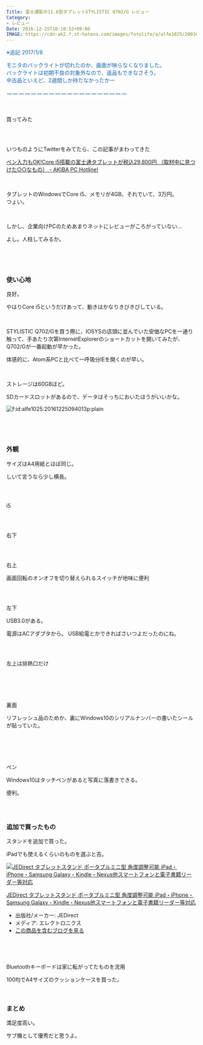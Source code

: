 ```yaml
---
Title: 富士通製の11.6型タブレットSTYLISTIC Q702/G レビュー
Category:
- レビュー
Date: 2016-12-25T10:10:52+09:00
IMAGE: https://cdn-ak2.f.st-hatena.com/images/fotolife/a/alfe1025/20010222/20010222125230.jpg
---
```


<p><span style="color: #1464b3;">※追記 2017/1/8</span></p>
<p><span style="color: #1464b3;"> モニタのバックライトが切れたのか、画面が映らなくなりました。</span><br /><span style="color: #1464b3;">バックライトは初期不良の対象外なので、返品もできなさそう。</span><br /><span style="color: #1464b3;">中古品といえど、2週間しか持たなかったかー</span></p>
<p><span style="color: #1464b3;"><span style="font-family: 'Helvetica Neue', Helvetica, Arial, 'ヒラギノ角ゴ Pro W3', 'Hiragino Kaku Gothic Pro', メイリオ, Meiryo, 'ＭＳ Ｐゴシック', 'MS PGothic', sans-serif; font-size: 16px; font-style: normal; font-variant-ligatures: normal; font-variant-caps: normal; font-weight: normal; letter-spacing: normal; orphans: 2; text-align: start; text-indent: 0px; text-transform: none; white-space: normal; widows: 2; word-spacing: 0px; -webkit-text-stroke-width: 0px; background-color: #ffffff; float: none; display: inline !important;">ーーーーーーーーーー</span><span style="font-family: 'Helvetica Neue', Helvetica, Arial, 'ヒラギノ角ゴ Pro W3', 'Hiragino Kaku Gothic Pro', メイリオ, Meiryo, 'ＭＳ Ｐゴシック', 'MS PGothic', sans-serif; font-size: 16px; font-style: normal; font-variant-ligatures: normal; font-variant-caps: normal; font-weight: normal; letter-spacing: normal; orphans: 2; text-align: start; text-indent: 0px; text-transform: none; white-space: normal; widows: 2; word-spacing: 0px; -webkit-text-stroke-width: 0px; background-color: #ffffff; float: none; display: inline !important;">ーーーーーーーーーー</span></span></p>
<p> </p>
<p>買ってみた</p>
<p><img class="magnifiable" src="https://cdn-ak2.f.st-hatena.com/images/fotolife/a/alfe1025/20010222/20010222125230.jpg" alt="" /></p>
<p> </p>
<p>いつものようにTwitterをみてたら、この記事がまわってきた</p>
<p><a href="http://akiba-pc.watch.impress.co.jp/docs/wakiba/find/1035674.html">ペン入力もOK!Core i5搭載の富士通タブレットが税込29,800円 （取材中に見つけた○○なもの） - AKIBA PC Hotline!</a></p>
<p> </p>
<p>タブレットのWindowsでCore i5、メモリが4GB、それでいて、3万円。<br />つょい。</p>
<p> </p>
<p>しかし、企業向けPCのためあまりネットにレビューがころがっていない...</p>
<p>よし。人柱してみるか。</p>
<p> </p>
<p><!-- more --></p>
<p> </p>

### 使い心地

<p>良好。</p>
<p>やはりCore i5というだけあって、動きはかなりきびきびしている。</p>
<p> </p>
<p>STYLISTIC Q702/Gを買う際に、IOSYSの店頭に並んでいた安価なPCを一通り触って、手あたり次第InternetExplorerのショートカットを開いてみたが、Q702/Gが一番起動が早かった。</p>
<p>体感的に、Atom系PCと比べて一呼吸分IEを開くのが早い。</p>
<p> </p>
<p>ストレージは60GBほど。</p>
<p>SDカードスロットがあるので、データはそっちにおいたほうがいいかな。</p>
<p><img class="hatena-fotolife" title="f:id:alfe1025:20161225094013p:plain" src="https://cdn-ak.f.st-hatena.com/images/fotolife/a/alfe1025/20161225/20161225094013.png" alt="f:id:alfe1025:20161225094013p:plain" /></p>
<p> </p>
<p> </p>

### 外観

<p>サイズはA4用紙とほぼ同じ。</p>
<p>しいて言うなら少し横長。</p>
<p><img class="magnifiable" src="https://cdn-ak2.f.st-hatena.com/images/fotolife/a/alfe1025/20010222/20010222125240.jpg" alt="" /></p>
<p> </p>
<p>i5</p>
<p><img class="magnifiable" src="https://cdn-ak2.f.st-hatena.com/images/fotolife/a/alfe1025/20010222/20010222125250.jpg" alt="" /></p>
<p> </p>
<p>右下</p>
<p><img class="magnifiable" src="https://cdn-ak2.f.st-hatena.com/images/fotolife/a/alfe1025/20010222/20010222125300.jpg" alt="" /></p>
<p> </p>
<p>右上</p>
<p>画面回転のオンオフを切り替えられるスイッチが地味に便利</p>
<p><img class="magnifiable" src="https://cdn-ak2.f.st-hatena.com/images/fotolife/a/alfe1025/20010222/20010222125310.jpg" alt="" /></p>
<p> </p>
<p>左下</p>
<p>USB3.0がある。</p>
<p>電源はACアダプタから。 USB給電とかできればさいつよだったのにね。</p>
<p><img class="magnifiable" src="https://lh3.googleusercontent.com/-yK6l8dLtha8/WF8YPF4LYzI/AAAAAAAAXRk/BOnf5IckH3YWWVn9Yw3CEkZgXKxghW4LACKgB/s1024/DSC00655_Ink_LI.jpg" alt="" /></p>
<p> </p>
<p>左上は排熱口だけ</p>
<p><img class="magnifiable" src="https://cdn-ak2.f.st-hatena.com/images/fotolife/a/alfe1025/20010222/20010222125330.jpg" alt="" /></p>
<p> </p>
<p> </p>
<p>裏面</p>
<p>リフレッシュ品のためか、裏にWindows10のシリアルナンバーの書いたシールが貼っていた。</p>
<p><img class="magnifiable" src="https://cdn-ak2.f.st-hatena.com/images/fotolife/a/alfe1025/20010222/20010222125340.jpg" alt="" /></p>
<p> </p>
<p> </p>
<p>ペン</p>
<p>Windows10はタッチペンがあると写真に落書きできる。</p>
<p>便利。</p>
<p><img class="magnifiable" src="https://cdn-ak2.f.st-hatena.com/images/fotolife/a/alfe1025/20010222/20010222125350.jpg" alt="" /></p>
<p> </p>

### 追加で買ったもの

<p>スタンドを追加で買った。</p>
<p>iPadでも使えるくらいのものを選ぶと吉。</p>
<div class="freezed">
<div class="hatena-asin-detail"><a href="http://www.amazon.co.jp/exec/obidos/ASIN/B0142I81S8/ab1025-22/"><img class="hatena-asin-detail-image" title="JEDirect タブレットスタンド ポータブルミニ型 角度調整可能 iPad・iPhone・Samsung Galaxy・Kindle・Nexus他スマートフォンと電子書籍リーダー等対応" src="https://images-fe.ssl-images-amazon.com/images/I/41dP7WEuFgL._SL160_.jpg" alt="JEDirect タブレットスタンド ポータブルミニ型 角度調整可能 iPad・iPhone・Samsung Galaxy・Kindle・Nexus他スマートフォンと電子書籍リーダー等対応" /></a>
<div class="hatena-asin-detail-info">
<p class="hatena-asin-detail-title"><a href="http://www.amazon.co.jp/exec/obidos/ASIN/B0142I81S8/ab1025-22/">JEDirect タブレットスタンド ポータブルミニ型 角度調整可能 iPad・iPhone・Samsung Galaxy・Kindle・Nexus他スマートフォンと電子書籍リーダー等対応</a></p>
<ul>
<li><span class="hatena-asin-detail-label">出版社/メーカー:</span> JEDirect</li>
<li><span class="hatena-asin-detail-label">メディア:</span> エレクトロニクス</li>
<li><a href="http://d.hatena.ne.jp/asin/B0142I81S8/ab1025-22" target="_blank">この商品を含むブログを見る</a></li>
</ul>
</div>
<div class="hatena-asin-detail-foot"> </div>
</div>
</div>
<p> </p>
<p>Bluetoothキーボードは家に転がってたものを流用</p>
<p>100均でA4サイズのクッションケースを買った。</p>
<p> </p>

### まとめ

<p>満足度高い。</p>
<p>サブ機として優秀だと思うよ。</p>
<p> </p>
<p> </p>
<p> </p>
